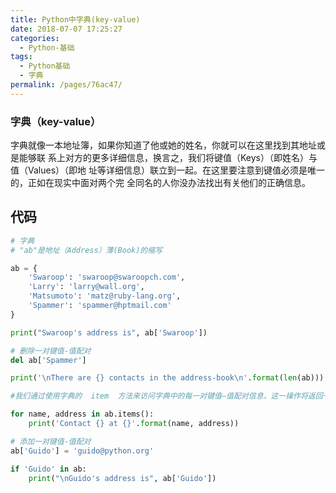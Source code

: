 ```yaml
---
title: Python中字典(key-value)
date: 2018-07-07 17:25:27
categories: 
  - Python-基础
tags: 
  - Python基础
  - 字典
permalink: /pages/76ac47/
---
```


### 字典（key-value）

字典就像一本地址簿，如果你知道了他或她的姓名，你就可以在这里找到其地址或是能够联
系上对方的更多详细信息，换言之，我们将键值（Keys）（即姓名）与值（Values）（即地
址等详细信息）联立到一起。在这里要注意到键值必须是唯一的，正如在现实中面对两个完
全同名的人你没办法找出有关他们的正确信息。

## 代码

```python
# 字典
# "ab"是地址（Address）薄(Book)的缩写

ab = {
    'Swaroop': 'swaroop@swaroopch.com',
    'Larry': 'larry@wall.org',
    'Matsumoto': 'matz@ruby-lang.org',
    'Spammer': 'spammer@hptmail.com'
}

print("Swaroop's address is", ab['Swaroop'])

# 删除一对键值-值配对
del ab['Spammer']

print('\nThere are {} contacts in the address-book\n'.format(len(ab)))

#我们通过使用字典的  item  方法来访问字典中的每一对键值—值配对信息，这一操作将返回一份包含元组的列表

for name, address in ab.items():
    print('Contact {} at {}'.format(name, address))

# 添加一对键值-值配对
ab['Guido'] = 'guido@python.org'

if 'Guido' in ab:
    print("\nGuido's address is", ab['Guido'])
```

